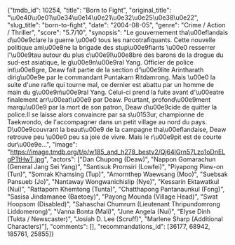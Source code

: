 {"tmdb_id": 10254, "title": "Born to Fight", "original_title": "\u0e40\u0e01\u0e34\u0e14\u0e21\u0e32\u0e25\u0e38\u0e22", "slug_title": "born-to-fight", "date": "2004-08-05", "genre": "Crime / Action / Thriller", "score": "5.7/10", "synopsis": "Le gouvernement tha\u00eflandais d\u00e9clare la guerre \u00e0 tous les narcotrafiquants. Cette nouvelle politique am\u00e8ne la brigade des stup\u00e9fiants \u00e0 resserrer l'\u00e9tau autour du plus c\u00e9l\u00e8bre des barons de la drogue du sud-est asiatique, le g\u00e9n\u00e9ral Yang. Officier de police int\u00e8gre, Deaw fait partie de la section d'\u00e9lite Arintharath dirig\u00e9e par le commandant Puntakarn Ritdamrong. Mais \u00e0 la suite d'une rafle qui tourne mal, ce dernier est abattu par un homme de main du g\u00e9n\u00e9ral Yang. Celui-ci prend la fuite avant d'\u00eatre finalement arr\u00eat\u00e9 par Deaw. Pourtant, profond\u00e9ment marqu\u00e9 par la mort de son patron, Deaw d\u00e9cide de quitter la police.Il se laisse alors convaincre par sa s\u0153ur, championne de Taekwondo, de l'accompagner dans un petit village au nord du pays. D\u00e9couvrant la beaut\u00e9 de la campagne tha\u00eflandaise, Deaw retrouve peu \u00e0 peu sa joie de vivre. Mais le r\u00e9pit est de courte dur\u00e9e...", "image": "https://image.tmdb.org/t/p/w185_and_h278_bestv2/Qj64lGrn57Lzo1oDnELgPTtHwT.jpg", "actors": ["Dan Chupong (Deaw)", "Nappon Gomarachun (General Jang Sei Yang)", "Santisuk Promsiri (Lowfei)", "Piyapong Piew-on (Tun)", "Somrak Khamsing (Tup)", "Amornthep Waewsang (Moo)", "Suebsak Pansueb (Jo)", "Nantaway Wongwanichislip (Nye)", "Kessarin Ektawatkul (Nui)", "Rattaporn Khemtong (Tunta)", "Chatthapong Pantanaunkul (Fong)", "Sasisa Jindamanee (Baetoey)", "Payong Mounda (Village Head)", "Swat Hoopsom (Disabled)", "Sahaschai Chumrum (Lieutenant Thripundomrong Liddomerong)", "Vanna Bonta (Mali)", "June Angela (Nui)", "Elyse Dinh (Tukta / Newscaster)", "Josiah D. Lee (Scruff)", "Marlene Sharp (Additional Characters)"], "comments": [], "recommandations_id": [36177, 68942, 185761, 25855]}